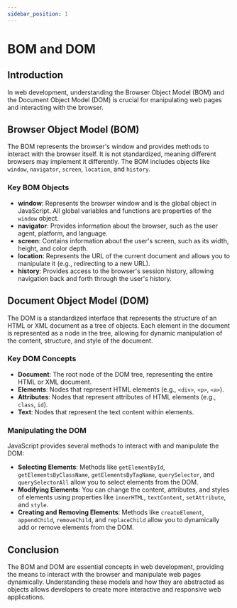 ```yaml
---
sidebar_position: 1
---
```


# BOM and DOM

## Introduction

In web development, understanding the Browser Object Model (BOM) and the Document Object Model (DOM) is crucial for manipulating web pages and interacting with the browser.

## Browser Object Model (BOM)

The BOM represents the browser's window and provides methods to interact with the browser itself. It is not standardized, meaning different browsers may implement it differently. The BOM includes objects like `window`, `navigator`, `screen`, `location`, and `history`.

### Key BOM Objects

- **window**: Represents the browser window and is the global object in JavaScript. All global variables and functions are properties of the `window` object.
- **navigator**: Provides information about the browser, such as the user agent, platform, and language.
- **screen**: Contains information about the user's screen, such as its width, height, and color depth.
- **location**: Represents the URL of the current document and allows you to manipulate it (e.g., redirecting to a new URL).
- **history**: Provides access to the browser's session history, allowing navigation back and forth through the user's history.

## Document Object Model (DOM)

The DOM is a standardized interface that represents the structure of an HTML or XML document as a tree of objects. Each element in the document is represented as a node in the tree, allowing for dynamic manipulation of the content, structure, and style of the document.

### Key DOM Concepts

- **Document**: The root node of the DOM tree, representing the entire HTML or XML document.
- **Elements**: Nodes that represent HTML elements (e.g., `<div>`, `<p>`, `<a>`).
- **Attributes**: Nodes that represent attributes of HTML elements (e.g., `class`, `id`).
- **Text**: Nodes that represent the text content within elements.

### Manipulating the DOM

JavaScript provides several methods to interact with and manipulate the DOM:

- **Selecting Elements**: Methods like `getElementById`, `getElementsByClassName`, `getElementsByTagName`, `querySelector`, and `querySelectorAll` allow you to select elements from the DOM.
- **Modifying Elements**: You can change the content, attributes, and styles of elements using properties like `innerHTML`, `textContent`, `setAttribute`, and `style`.
- **Creating and Removing Elements**: Methods like `createElement`, `appendChild`, `removeChild`, and `replaceChild` allow you to dynamically add or remove elements from the DOM.

## Conclusion

The BOM and DOM are essential concepts in web development, providing the means to interact with the browser and manipulate web pages dynamically. Understanding these models and how they are abstracted as objects allows developers to create more interactive and responsive web applications.

